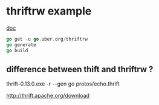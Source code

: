 # thriftrw example

[doc](https://github.com/thriftrw/thriftrw-go)

```Go
go get -u go.uber.org/thriftrw
go generate
go build
```


## difference between thift and thriftrw ?

thrift-0.13.0.exe -r --gen go protos/echo.thrift

<http://thrift.apache.org/download>